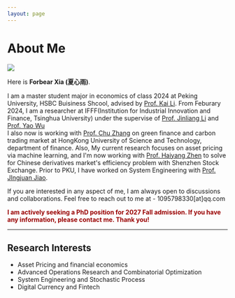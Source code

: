 ```yaml
---
layout: page
---
```


# About Me

<img src="https://Forbear-Xia.github.io/2.jpg" class="floatpic" style="display: flex; align-items: flex-start; gap: 20px;">

Here is **Forbear Xia (夏心雨)**.<br>

I am a master student major in economics of class 2024 at Peking University, HSBC Buisiness Shcool, advised by [Prof. Kai Li](https://www.phbs.pku.edu.cn/2021/fulltime_0318/163.html). 
From Feburary 2024, I am a researcher at IFFF(Institution for Industrial Innovation and Finance, Tsinghua University) under the supervise of [Prof. Jinliang Li](https://www.sem.tsinghua.edu.cn/info/1189/33123.htm) and [Prof. Yao Wu](https://eco.btbu.edu.cn/szdw/axspx/jrbxx1/c38b99c54bd54dfebe297be0a12c8a05.htm)  
I also now is working with [Prof. Chu Zhang](https://bm.hkust.edu.hk/zh-cn/faculty/zhang-chu) on green finance and carbon trading market at HongKong University of Science and Technology, department of finance. 
Also, My current research focuses on asset pricing via machine learning, and I'm now working with [Prof. Haiyang Zhen](https://www.phbs.pku.edu.cn/2019/fulltime_0920/138.html) to solve for Chinese derivatives market's efficiency problem with Shenzhen Stock Exchange.
Prior to PKU,  I have worked on System Engineering with [Prof. JIngjuan Jiao](http://sem.bjtu.edu.cn/show-594-205.html). 

If you are interested in any aspect of me, I am always open to discussions and collaborations. Feel free to reach out to me at - 1095798330[at]qq.com

**<font color="#990000">I am actively seeking a PhD position for 2027 Fall admission. If you have any information, please contact me. Thank you!</font>**

---

## Research Interests

- Asset Pricing and financial economics
- Advanced Operations Research and Combinatorial Optimization
- System Engineering and Stochastic Process
- Digital Currency and Fintech





